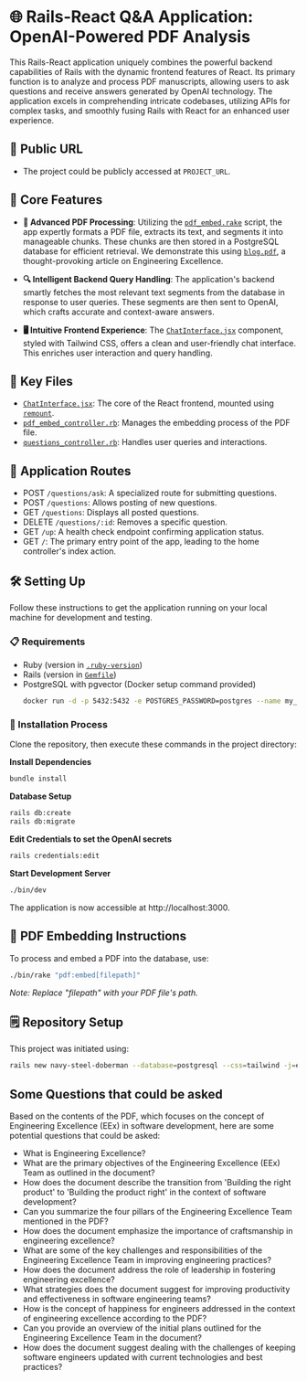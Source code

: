 # 🌐 Rails-React Q&A Application: OpenAI-Powered PDF Analysis

This Rails-React application uniquely combines the powerful backend capabilities of Rails with the dynamic frontend features of React. Its primary function is to analyze and process PDF manuscripts, allowing users to ask questions and receive answers generated by OpenAI technology. The application excels in comprehending intricate codebases, utilizing APIs for complex tasks, and smoothly fusing Rails with React for an enhanced user experience.

## 🔗 Public URL

- The project could be publicly accessed at `PROJECT_URL`.

## 🎯 Core Features

- **📄 Advanced PDF Processing**: Utilizing the [`pdf_embed.rake`](/lib/tasks/pdf_embed.rake) script, the app expertly formats a PDF file, extracts its text, and segments it into manageable chunks. These chunks are then stored in a PostgreSQL database for efficient retrieval. We demonstrate this using [`blog.pdf`](/lib/assets/blog.pdf), a thought-provoking article on Engineering Excellence.

- **🔍 Intelligent Backend Query Handling**: The application's backend smartly fetches the most relevant text segments from the database in response to user queries. These segments are then sent to OpenAI, which crafts accurate and context-aware answers.

- **🖥️ Intuitive Frontend Experience**: The [`ChatInterface.jsx`](/app//javascript/react/src/components/ChatInterface.jsx) component, styled with Tailwind CSS, offers a clean and user-friendly chat interface. This enriches user interaction and query handling.

## 🔑 Key Files

- [`ChatInterface.jsx`](/app//javascript/react/src/components/ChatInterface.jsx): The core of the React frontend, mounted using [`remount`](https://www.npmjs.com/package/remount).
- [`pdf_embed_controller.rb`](/app/controllers/pdf_embed_controller.rb): Manages the embedding process of the PDF file.
- [`questions_controller.rb`](/app/controllers/questions_controller.rb): Handles user queries and interactions.

## 🚦 Application Routes

- POST `/questions/ask`: A specialized route for submitting questions.
- POST `/questions`: Allows posting of new questions.
- GET `/questions`: Displays all posted questions.
- DELETE `/questions/:id`: Removes a specific question.
- GET `/up`: A health check endpoint confirming application status.
- GET `/`: The primary entry point of the app, leading to the home controller's index action.

## 🛠️ Setting Up

Follow these instructions to get the application running on your local machine for development and testing.

### 📋 Requirements

- Ruby (version in [`.ruby-version`](.ruby-version))
- Rails (version in [`Gemfile`](Gemfile))
- PostgreSQL with pgvector (Docker setup command provided)
  ```bash
  docker run -d -p 5432:5432 -e POSTGRES_PASSWORD=postgres --name my_gpt_postgres ankane/pgvector
  ```

### 🧰 Installation Process

Clone the repository, then execute these commands in the project directory:

**Install Dependencies**

```bash
bundle install
```

**Database Setup**

```bash
rails db:create
rails db:migrate
```

**Edit Credentials to set the OpenAI secrets**
```bash
rails credentials:edit
```

**Start Development Server**

```bash
./bin/dev
```

The application is now accessible at http://localhost:3000.

## 📘 PDF Embedding Instructions

To process and embed a PDF into the database, use:

```bash
./bin/rake "pdf:embed[filepath]"
```

_Note: Replace "filepath" with your PDF file's path._

## 🗒️ Repository Setup

This project was initiated using:

```bash
rails new navy-steel-doberman --database=postgresql --css=tailwind -j=esbuild
```

## Some Questions that could be asked

Based on the contents of the PDF, which focuses on the concept of Engineering Excellence (EEx) in software development, here are some potential questions that could be asked:
- What is Engineering Excellence?
- What are the primary objectives of the Engineering Excellence (EEx) Team as outlined in the document?
- How does the document describe the transition from 'Building the right product' to 'Building the product right' in the context of software development?
- Can you summarize the four pillars of the Engineering Excellence Team mentioned in the PDF?
- How does the document emphasize the importance of craftsmanship in engineering excellence?
- What are some of the key challenges and responsibilities of the Engineering Excellence Team in improving engineering practices?
- How does the document address the role of leadership in fostering engineering excellence?
- What strategies does the document suggest for improving productivity and effectiveness in software engineering teams?
- How is the concept of happiness for engineers addressed in the context of engineering excellence according to the PDF?
- Can you provide an overview of the initial plans outlined for the Engineering Excellence Team in the document?
- How does the document suggest dealing with the challenges of keeping software engineers updated with current technologies and best practices?
